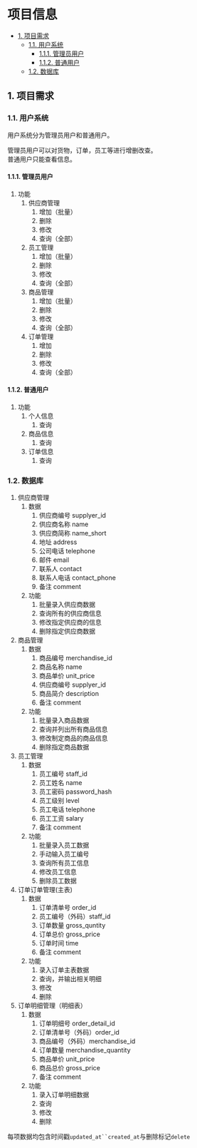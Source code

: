 # 项目信息

- [1. 项目需求](#1-项目需求)
  - [1.1. 用户系统](#11-用户系统)
    - [1.1.1. 管理员用户](#111-管理员用户)
    - [1.1.2. 普通用户](#112-普通用户)
  - [1.2. 数据库](#12-数据库)

## 1. 项目需求

### 1.1. 用户系统

用户系统分为管理员用户和普通用户。  

管理员用户可以对货物，订单，员工等进行增删改查。  
普通用户只能查看信息。  

#### 1.1.1. 管理员用户

1. 功能
   1. 供应商管理
      1. 增加（批量）
      2. 删除
      3. 修改
      4. 查询（全部）
   2. 员工管理
      1. 增加（批量）
      2. 删除
      3. 修改
      4. 查询（全部）
   3. 商品管理
      1. 增加（批量）
      2. 删除
      3. 修改
      4. 查询（全部）
   4. 订单管理
      1. 增加
      2. 删除
      3. 修改
      4. 查询（全部）

#### 1.1.2. 普通用户

1. 功能
   1. 个人信息
      1. 查询
   2. 商品信息
      1. 查询
   3. 订单信息
      1. 查询

### 1.2. 数据库

1. 供应商管理
   1. 数据
      1. 供应商编号 supplyer_id
      2. 供应商名称 name
      3. 供应商简称 name_short
      4. 地址 address
      5. 公司电话 telephone
      6. 邮件 email
      7. 联系人 contact
      8. 联系人电话 contact_phone
      9. 备注 comment
   2. 功能
      1. 批量录入供应商数据
      2. 查询所有的供应商信息
      3. 修改指定供应商的信息
      4. 删除指定供应商数据
2. 商品管理
   1. 数据
      1. 商品编号 merchandise_id
      2. 商品名称 name
      3. 商品单价 unit_price
      4. 供应商编号 supplyer_id
      5. 商品简介 description
      6. 备注 comment
   2. 功能
      1. 批量录入商品数据
      2. 查询并列出所有商品信息
      3. 修改制定商品的商品信息
      4. 删除指定商品数据
3. 员工管理
   1. 数据
      1. 员工编号 staff_id
      2. 员工姓名 name
      3. 员工密码 password_hash
      4. 员工级别 level
      5. 员工电话 telephone
      6. 员工工资 salary
      7. 备注 comment
   2. 功能
      1. 批量录入员工数据
      2. 手动输入员工编号
      3. 查询所有员工信息
      4. 修改员工信息
      5. 删除员工数据
4. 订单订单管理(主表)
   1. 数据
      1. 订单清单号 order_id
      2. 员工编号（外码）staff_id
      3. 订单数量 gross_quntity
      4. 订单总价 gross_price
      5. 订单时间 time
      6. 备注 comment
   2. 功能
      1. 录入订单主表数据
      2. 查询，并输出相关明细
      3. 修改
      4. 删除
5. 订单明细管理（明细表）
   1. 数据
      1. 订单明细号 order_detail_id
      2. 订单清单号（外码）order_id
      3. 商品编号（外码）merchandise_id
      4. 订单数量 merchandise_quantity
      5. 商品单价 unit_price
      6. 商品总价 gross_price
      7. 备注 comment
   2. 功能
      1. 录入订单明细数据
      2. 查询
      3. 修改
      4. 删除

每项数据均包含时间戳`updated_at``created_at`与删除标记`delete`
